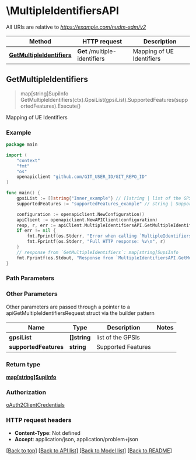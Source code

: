 # \MultipleIdentifiersAPI

All URIs are relative to *https://example.com/nudm-sdm/v2*

Method | HTTP request | Description
------------- | ------------- | -------------
[**GetMultipleIdentifiers**](MultipleIdentifiersAPI.md#GetMultipleIdentifiers) | **Get** /multiple-identifiers | Mapping of UE Identifiers



## GetMultipleIdentifiers

> map[string]SupiInfo GetMultipleIdentifiers(ctx).GpsiList(gpsiList).SupportedFeatures(supportedFeatures).Execute()

Mapping of UE Identifiers

### Example

```go
package main

import (
    "context"
    "fmt"
    "os"
    openapiclient "github.com/GIT_USER_ID/GIT_REPO_ID"
)

func main() {
    gpsiList := []string{"Inner_example"} // []string | list of the GPSIs
    supportedFeatures := "supportedFeatures_example" // string | Supported Features (optional)

    configuration := openapiclient.NewConfiguration()
    apiClient := openapiclient.NewAPIClient(configuration)
    resp, r, err := apiClient.MultipleIdentifiersAPI.GetMultipleIdentifiers(context.Background()).GpsiList(gpsiList).SupportedFeatures(supportedFeatures).Execute()
    if err != nil {
        fmt.Fprintf(os.Stderr, "Error when calling `MultipleIdentifiersAPI.GetMultipleIdentifiers``: %v\n", err)
        fmt.Fprintf(os.Stderr, "Full HTTP response: %v\n", r)
    }
    // response from `GetMultipleIdentifiers`: map[string]SupiInfo
    fmt.Fprintf(os.Stdout, "Response from `MultipleIdentifiersAPI.GetMultipleIdentifiers`: %v\n", resp)
}
```

### Path Parameters



### Other Parameters

Other parameters are passed through a pointer to a apiGetMultipleIdentifiersRequest struct via the builder pattern


Name | Type | Description  | Notes
------------- | ------------- | ------------- | -------------
 **gpsiList** | **[]string** | list of the GPSIs | 
 **supportedFeatures** | **string** | Supported Features | 

### Return type

[**map[string]SupiInfo**](SupiInfo.md)

### Authorization

[oAuth2ClientCredentials](../README.md#oAuth2ClientCredentials)

### HTTP request headers

- **Content-Type**: Not defined
- **Accept**: application/json, application/problem+json

[[Back to top]](#) [[Back to API list]](../README.md#documentation-for-api-endpoints)
[[Back to Model list]](../README.md#documentation-for-models)
[[Back to README]](../README.md)

